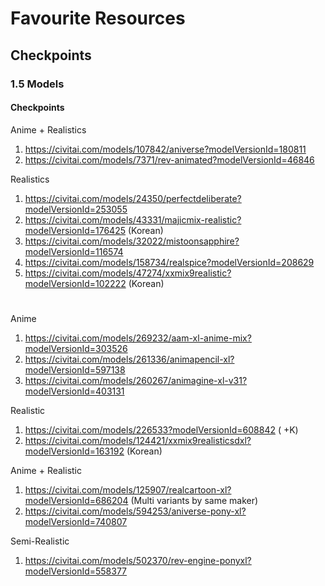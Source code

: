 # Favourite Resources

## Checkpoints

### 1.5 Models

#### Checkpoints

Anime + Realistics

1. https://civitai.com/models/107842/aniverse?modelVersionId=180811
2. https://civitai.com/models/7371/rev-animated?modelVersionId=46846

Realistics

1. https://civitai.com/models/24350/perfectdeliberate?modelVersionId=253055
2. https://civitai.com/models/43331/majicmix-realistic?modelVersionId=176425 (Korean)
3. https://civitai.com/models/32022/mistoonsapphire?modelVersionId=116574
4. https://civitai.com/models/158734/realspice?modelVersionId=208629
5. https://civitai.com/models/47274/xxmix9realistic?modelVersionId=102222 (Korean)

#

Anime

1. https://civitai.com/models/269232/aam-xl-anime-mix?modelVersionId=303526
2. https://civitai.com/models/261336/animapencil-xl?modelVersionId=597138
3. https://civitai.com/models/260267/animagine-xl-v31?modelVersionId=403131

Realistic

1. https://civitai.com/models/226533?modelVersionId=608842 ( +K)
2. https://civitai.com/models/124421/xxmix9realisticsdxl?modelVersionId=163192 (Korean)

Anime + Realistic

1. https://civitai.com/models/125907/realcartoon-xl?modelVersionId=686204 (Multi variants by same maker)
2. https://civitai.com/models/594253/aniverse-pony-xl?modelVersionId=740807

Semi-Realistic

1. https://civitai.com/models/502370/rev-engine-ponyxl?modelVersionId=558377
